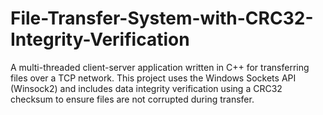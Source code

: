 # File-Transfer-System-with-CRC32-Integrity-Verification
A multi-threaded client-server application written in C++ for transferring files over a TCP network. This project uses the Windows Sockets API (Winsock2) and includes data integrity verification using a CRC32 checksum to ensure files are not corrupted during transfer.
